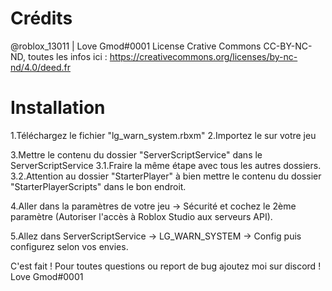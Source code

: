 # Crédits

@roblox_13011 | Love Gmod#0001
License Crative Commons CC-BY-NC-ND, toutes les infos ici : https://creativecommons.org/licenses/by-nc-nd/4.0/deed.fr

# Installation

1.Téléchargez le fichier "lg_warn_system.rbxm"
2.Importez le sur votre jeu

3.Mettre le contenu du dossier "ServerScriptService" dans le ServerScriptService
3.1.Fraire la même étape avec tous les autres dossiers.
3.2.Attention au dossier "StarterPlayer" à bien mettre le contenu du dossier "StarterPlayerScripts" dans le bon endroit.

4.Aller dans la paramètres de votre jeu -> Sécurité et cochez le 2ème paramètre (Autoriser l'accès à Roblox Studio aux serveurs API).

5.Allez dans ServerScriptService -> LG_WARN_SYSTEM -> Config puis configurez selon vos envies.

C'est fait ! Pour toutes questions ou report de bug ajoutez moi sur discord ! Love Gmod#0001
